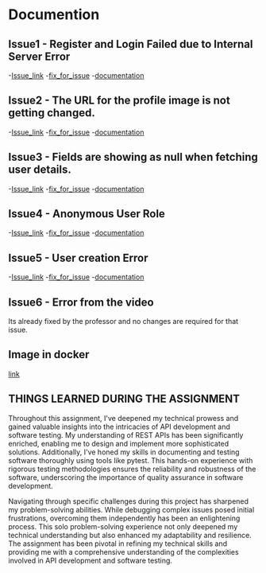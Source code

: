 # Documention

## Issue1 - Register and Login Failed due to Internal Server Error
-[Issue_link](https://github.com/srivatsan1303/HOMEWORK_10_EVENT_MANAGER/issues/1)
-[fix_for_issue](https://github.com/srivatsan1303/HOMEWORK_10_EVENT_MANAGER/commit/4170dbf4219c79d40053f63ed8e19a234dc4f12d)
-[documentation](https://github.com/srivatsan1303/HOMEWORK_10_EVENT_MANAGER/blob/main/Issue_1_Readme.md)

## Issue2 - The URL for the profile image is not getting changed.
-[Issue_link](https://github.com/srivatsan1303/HOMEWORK_10_EVENT_MANAGER/issues/3)
-[fix_for_issue](https://github.com/srivatsan1303/HOMEWORK_10_EVENT_MANAGER/commit/53cc6f646ad23b10574f432ed5a0d6fab97ef66b)
-[documentation](https://github.com/srivatsan1303/HOMEWORK_10_EVENT_MANAGER/blob/main/profile_url_not_getting_updated.md)

## Issue3 - Fields are showing as null when fetching user details.
-[Issue_link](https://github.com/srivatsan1303/HOMEWORK_10_EVENT_MANAGER/issues/5)
-[fix_for_issue](https://github.com/srivatsan1303/HOMEWORK_10_EVENT_MANAGER/commit/141a026ffdb41e0839bd6d32642fdc4f15c24780)
-[documentation](https://github.com/srivatsan1303/HOMEWORK_10_EVENT_MANAGER/blob/main/some_fields_showing_null_issue_readme.md)

## Issue4 - Anonymous User Role
-[Issue_link](https://github.com/srivatsan1303/HOMEWORK_10_EVENT_MANAGER/issues/7)
-[fix_for_issue](https://github.com/srivatsan1303/HOMEWORK_10_EVENT_MANAGER/commit/59bd8588c166b261c8601d4ad6d4c62a2bafe3de)
-[documentation](https://github.com/srivatsan1303/HOMEWORK_10_EVENT_MANAGER/blob/main/Anonymous_User_Role_issue_readme.md)

## Issue5 - User creation Error
-[Issue_link](https://github.com/srivatsan1303/HOMEWORK_10_EVENT_MANAGER/issues/9)
-[fix_for_issue](https://github.com/srivatsan1303/HOMEWORK_10_EVENT_MANAGER/commit/6f22d4e8f5ecf9b686c569e408225b6c354873e1)
-[documentation](https://github.com/srivatsan1303/HOMEWORK_10_EVENT_MANAGER/blob/main/User_creation_Error_Issue_readme.md)

## Issue6 - Error from the video
Its already fixed by the professor and no changes are required for that issue.

## Image in docker
[link](https://github.com/srivatsan1303/HOMEWORK_10_EVENT_MANAGER/blob/main/DOCKER%20IMAGE%20OUTPUT.png)

## THINGS LEARNED DURING THE ASSIGNMENT

Throughout this assignment, I've deepened my technical prowess and gained valuable insights into the intricacies of API development and software testing. My understanding of REST APIs has been significantly enriched, enabling me to design and implement more sophisticated solutions. Additionally, I've honed my skills in documenting and testing software thoroughly using tools like pytest. This hands-on experience with rigorous testing methodologies ensures the reliability and robustness of the software, underscoring the importance of quality assurance in software development.

Navigating through specific challenges during this project has sharpened my problem-solving abilities. While debugging complex issues posed initial frustrations, overcoming them independently has been an enlightening process. This solo problem-solving experience not only deepened my technical understanding but also enhanced my adaptability and resilience. The assignment has been pivotal in refining my technical skills and providing me with a comprehensive understanding of the complexities involved in API development and software testing.
